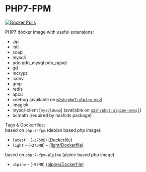 # PHP7-FPM
[![Docker Pulls](https://img.shields.io/docker/pulls/m2sh/php7.svg?maxAge=2592000?style=flat-square)](https://hub.docker.com/r/m2sh/php7/)  

PHP7 docker image with useful extensions: 
- zip
- intl
- soap
- mysqli
- pdo pdo_mysql pdo_pgsql
- gd
- mcrypt
- iconv
- gmp
- redis
- apcu
- xdebug (available on [`m2sh/php7:alpine-dev`](https://github.com/m2sh/php7/blob/master/alpine/dev/Dockerfile))
- imagick
- mysql-client \[`mysqldump`\] (available on [`m2sh/php7:alpine-mysql`](https://github.com/m2sh/php7/blob/master/alpine/mysql/Dockerfile))
- bcmath (required by hashids package)

Tags & Dockerfiles:  
based on `php:7-fpm` (debian based php image):  
- `latest` - (`~275MB`) [(Dockerfile)](https://github.com/m2sh/php7/blob/master/Dockerfile)
- `light`  - (`~275MB`) - [(light/Dockerfile)](https://github.com/m2sh/php7/blob/master/light/Dockerfile)   

based on `php:7-fpm-alpine` (alpine based php image):  
- `alpine` - (`~52MB`) [(alpine/Dockerfile)](https://github.com/m2sh/php7/blob/master/alpine/Dockerfile)
